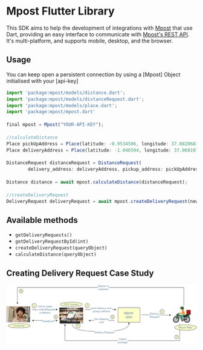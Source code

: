 # Mpost Flutter Library

This SDK aims to help the development of integrations with
[Mpost](https://mpost.co.ke/) that use Dart, providing an easy
interface to communicate with
[Mpost's REST API](https://mpost.co.ke/). It's multi-platform, and supports mobile, desktop, and the browser.

## Usage

You can keep open a persistent connection by using a [Mpost] Object initialised with your [api-key]

```js
import 'package:mpost/models/distance.dart';
import 'package:mpost/models/distanceRequest.dart';
import 'package:mpost/models/place.dart';
import 'package:mpost/mpost.dart'

final mpost = Mpost("YOUR-API-KEY");

//calculateDistance
Place pickUpAddress = Place(latitude: -0.9534506, longitude: 37.0820681);
Place deliveryAddress = Place(latitude: -1.046594, longitude: 37.060197);

DistanceRequest distanceRequest = DistanceRequest(
        delivery_address: deliveryAddress, pickup_address: pickUpAddress);

Distance distance = await mpost.calculateDistance(distanceRequest);

//createDeliveryRequest
DeliveryRequest deliveryRequest = await mpost.createDeliveryRequest(newDeliveryRequest);

```
## Available methods
- `getDeliveryRequests()`
- `getDeliveryRequestById(int)`
- `createDeliveryRequest(queryObject)`
- `calculateDistance(queryObject)`

## Creating Delivery Request Case Study
![Creating Delivery Request](use-case.png)